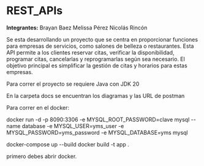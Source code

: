 # REST_APIs

**Integrantes:**
Brayan Baez
Melissa Pérez
Nicolás Rincón

Se esta desarrollando un proyecto que se centra en proporcionar funciones para empresas de servicios, como salones de belleza o restaurantes. Esta API permite a los clientes reservar citas, verificar la disponibilidad, programar citas, cancelarlas y reprogramarlas según sea necesario. El objetivo principal es simplificar la gestión de citas y horarios para estas empresas.

Para correr el proyecto se requiere Java con JDK 20 

En la carpeta docs se encuentran los diagramas y las URL de postman

Para correr en el docker:


docker run -d -p 8090:3306 -e MYSQL_ROOT_PASSWORD=clave mysql --name database -e MYSQL_USER=yms_user -e MYSQL_PASSWORD=yms_password -e MYSQL_DATABASE=yms mysql

docker-compose up --build
docker build -t app .         

primero debes abrir docker.